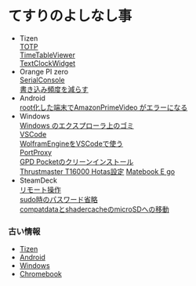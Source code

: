 # てすりのよしなし事
- Tizen  
  [TOTP](/Tizen/TOTP)  
  [TimeTableViewer](/Tizen/TimeTableViewer)  
  [TextClockWidget](/Tizen/TextClockWidget)  
- Orange PI zero  
  [SerialConsole](/OrangePI/Serial)  
  [書き込み頻度を減らす](/OrangePI/Flash)
- Android  
  [root化した端末でAmazonPrimeVideo がエラーになる](Android/AmazonPrimeVideoRoot)  
- Windows  
  [Windows のエクスプローラ上のゴミ](Windows/Explorer)  
  [VSCode](Windows/VSCode)  
  [WolframEngineをVSCodeで使う](Windows/WolframEngine)  
  [PortProxy](Windows/PortProxy)  
  [GPD Pocketのクリーンインストール](Windows/GpdPocket-CleanInstall)  
  [Thrustmaster T16000 Hotas設定](Windows/Thrustmaster)
  [Matebook E go](Windows/MatebookEGo)
- SteamDeck  
  [リモート操作](SteamDeck/SteamLink)  
  [sudo時のパスワード省略](SteamDeck/NoPassword)  
  [compatdataとshadercacheのmicroSDへの移動](SteamDeck/CacheMicroSD)


### 古い情報
- [Tizen](Tizen/old)  
- [Android](Android/old)  
- [Windows](Windows/old)
- [Chromebook](Chromebook/old)
